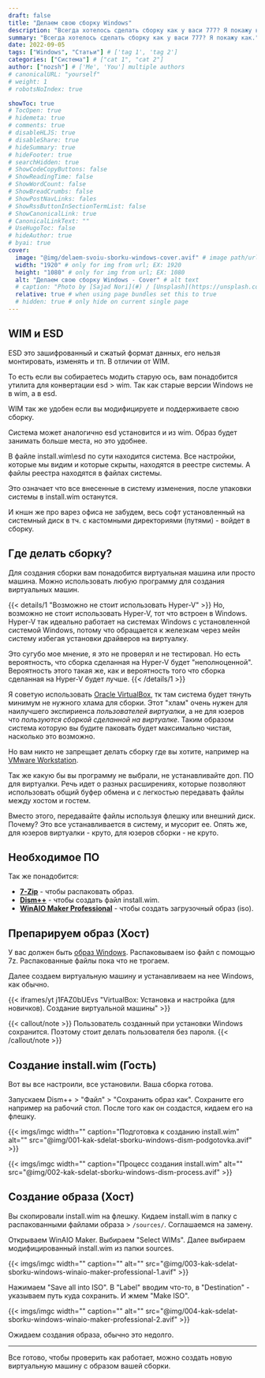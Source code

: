 ```yaml
---
draft: false
title: "Делаем свою сборку Windows"
description: "Всегда хотелось сделать сборку как у васи 777? Я покажу как."
summary: "Всегда хотелось сделать сборку как у васи 777? Я покажу как."
date: 2022-09-05
tags: ["Windows", "Статьи"] # ['tag 1', 'tag 2']
categories: ["Система"] # ["cat 1", "cat 2"]
author: ["nozsh"] # ['Me', 'You'] multiple authors
# canonicalURL: "yourself"
# weight: 1
# robotsNoIndex: true

showToc: true
# TocOpen: true
# hidemeta: true
# comments: true
# disableHLJS: true
# disableShare: true
# hideSummary: true
# hideFooter: true
# searchHidden: true
# ShowCodeCopyButtons: false
# ShowReadingTime: false
# ShowWordCount: false
# ShowBreadCrumbs: false
# ShowPostNavLinks: fales
# ShowRssButtonInSectionTermList: false
# ShowCanonicalLink: true
# CanonicalLinkText: ""
# UseHugoToc: false
# hideAuthor: true
# byai: true
cover:
  image: "@img/delaem-svoiu-sborku-windows-cover.avif" # image path/url
  width: "1920" # only for img from url; EX: 1920
  height: "1080" # only for img from url; EX: 1080
  alt: "Делаем свою сборку Windows - Cover" # alt text
  # caption: "Photo by [Sajad Nori](#) / [Unsplash](https://unsplash.com/?sl)" # display caption under cover
  relative: true # when using page bundles set this to true
  # hidden: true # only hide on current single page
---
```


## WIM и ESD

ESD это зашифрованный и сжатый формат данных, его нельзя монтировать, изменять и тп. В отличии от WIM.

То есть если вы собираетесь модить старую ось, вам понадобится утилита для конвертации esd > wim. Так как старые версии Windows не в wim, а в esd.

WIM так же удобен если вы модифицируете и поддерживаете свою сборку.

Система может аналогично esd установится и из wim. Образ будет занимать больше места, но это удобнее.

В файле install.wim\esd по сути находится система. Все настройки, которые мы видим и которые скрыты, находятся в реестре системы. А файлы реестра находятся в файлах системы.

Это означает что все внесенные в систему изменения, после упаковки системы в install.wim останутся.

И кншн же про варез офиса не забудем, весь софт установленный на системный диск в тч. с кастомными директориями (путями) - войдет в сборку.

## Где делать сборку?

Для создания сборки вам понадобится виртуальная машина или просто машина. Можно использовать любую программу для создания виртуальных машин.

{{< details/1 "Возможно не стоит использовать Hyper-V" >}}
Но, возможно не стоит использовать Hyper-V, тот что встроен в Windows. Hyper-V так идеально работает на системах Windows с установленной системой Windows, потому что обращается к железкам через мейн систему избегая установки драйверов на виртуалку.

Это сугубо мое мнение, я это не проверял и не тестировал. Но есть вероятность, что сборка сделанная на Hyper-V будет "неполноценной". Вероятность этого такая же, как и вероятность того что сборка сделанная на Hyper-V будет лучше.
{{< /details/1 >}}

Я советую использовать [Oracle VirtualBox](https://www.virtualbox.org/?sl), тк там система будет тянуть минимум не нужного хлама для сборки. Этот "хлам" очень нужен для наилучшего экспириенса _пользователей виртуалки_, а не для юзеров что _пользуются сборкой сделанной на виртуалке_. Таким образом система которую вы будите паковать будет максимально чистая, насколько это возможно.

Но вам никто не запрещает делать сборку где вы хотите, например на [VMware Workstation](https://en.wikipedia.org/wiki/VMware_Workstation?sl).

Так же какую бы вы программу не выбрали, не устанавливайте доп. ПО для виртуалки. Речь идет о разных расширениях, которые позволяют использовать общий буфер обмена и с легкостью передавать файлы между хостом и гостем.

Вместо этого, передавайте файлы используя флешку или внешний диск. Почему? Это все устанавливается в систему, и мусорит ее. Опять же, для юзеров виртуалки - круто, для юзеров сборки - не круто.

## Необходимое ПО

Так же понадобится:

- **[7-Zip](https://www.7-zip.org/download.html?sl)** - чтобы распаковать образ.
- **[Dism++](https://github.com/Chuyu-Team/Dism-Multi-language/releases?sl)** - чтобы создать файл install.wim.
- **[WinAIO Maker Professional](/kb/software/windows/system/winaio-maker-professional/)** - чтобы создать загрузочный образ (iso).

## Препарируем образ (Хост)

У вас должен быть [образ Windows](/kb/os/windows/). Распаковываем iso файл с помощью 7z. Распакованные файлы пока что не трогаем.

Далее создаем виртуальную машину и устанавливаем на нее Windows, как обычно.

{{< iframes/yt j1FAZ0bUEvs "VirtualBox: Установка и настройка (для новичков). Создание виртуальной машины" >}}

{{< callout/note >}}
Пользователь созданный при установки Windows сохранится. Поэтому стоит делать пользователя без пароля.
{{< /callout/note >}}

## Создание install.wim (Гость)

Вот вы все настроили, все установили. Ваша сборка готова.

Запускаем Dism++ > "Файл" > "Сохранить образ как". Сохраните его например на рабочий стол. После того как он создастся, кидаем его на флешку.

{{< imgs/imgc width="" caption="Подготовка к созданию install.wim" alt="" src="@img/001-kak-sdelat-sborku-windows-dism-podgotovka.avif" >}}

{{< imgs/imgc width="" caption="Процесс создания install.wim" alt="" src="@img/002-kak-sdelat-sborku-windows-dism-process.avif" >}}

## Создание образа (Хост)

Вы скопировали install.wim на флешку. Кидаем install.wim в папку с распакованными файлами образа > `/sources/`. Соглашаемся на замену.

Открываем WinAIO Maker. Выбираем "Select WIMs". Далее выбираем модифицированный install.wim из папки sources.

{{< imgs/imgc width="" caption="" alt="" src="@img/003-kak-sdelat-sborku-windows-winaio-maker-professional-1.avif" >}}

Нажимаем "Save all into ISO". В "Label" вводим что-то, в "Destination" - указываем путь куда сохранить. И жмем "Make ISO".

{{< imgs/imgc width="" caption="" alt="" src="@img/004-kak-sdelat-sborku-windows-winaio-maker-professional-2.avif" >}}

Ожидаем создания образа, обычно это недолго.

---

Все готово, чтобы проверить как работает, можно создать новую виртуальную машину с образом вашей сборки.
